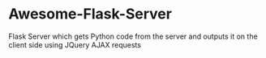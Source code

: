 # Awesome-Flask-Server
Flask Server which gets Python code from the server and outputs it on the client side using JQuery AJAX requests
